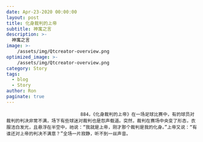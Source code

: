 ```yaml
---
date: Apr-23-2020 00:00:00
layout: post
title: 化身裁判的上帝
subtitle: 神寓之言
description: >-
  神寓之言
image: >-
    /assets/img/Qtcreator-overview.png
optimized_image: >-
    /assets/img/Qtcreator-overview.png
category: Story
tags:
  - blog
  - Story
author: Ron
paginate: true
---
```


							　　884，《化身裁判的上帝》在一场足球比赛中，有的球员对裁判的判决非常不满，场下有些球迷对裁判也是怨声载道。突然，裁判在赛场中央变了形态，衣服洁白发光，且悬浮在半空中，祂说：“我就是上帝，刚才那个裁判是我的化身。”上帝又说：“有谁还对上帝的判决不满意？”全场一片寂静，听不到一丝声音。
							
							
						